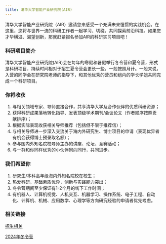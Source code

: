 ```yaml
---
title: 清华大学智能产业研究院(AIR)
---
```


清华大学智能产业研究院（AIR）邀请您来感受一个充满未来憧憬的实践机会。在这里，您将与世界一流的科研工作者一起学习、切磋，共同探索前沿科技。如果您才华横溢、渴望创新，那就赶紧报名参加AIR的科研实习项目吧！

### 科研项目简介
清华大学智能产业研究院(AIR)会在每年的寒假和暑假举行冬令营和夏令营，形式是科研项目，持续时间相对于招生夏令营会更长一些，一般按照月计。一般来说，入营的同学会在研究院老师的指导下，和其他优秀的营员和组内的学长学姐共同完成一个科研项目。

### 你将收获
1. 与相关领域专家、导师直接合作，共享清华大学及合作伙伴的优质科研资源；
2. 获得科研成果落地转化指导、发表顶级学术期刊/会议论文（作者顺序按照贡献排序)；
3. 根据实际表现收获相关导师推荐（包括但不限于推荐信）；
4. 与相关导师进一步深入交流关于海内外研究生、博士项目的申请（表现优异者有机会获得博士预录取名额）；
5. 参与国内外知名院校导师主办的讲座、论坛、竞赛活动；
6. 与一群和你同样优秀的小伙伴同向同行，共同进步。

### 我们希望你
1. 研究生/本科高年级海内外知名院校在校生；
2. 热爱科研，基础素质优异，创新与实践能力突出；
3. 冬令营期间至少保证有1-2个月的线下工作时间；
4. 有机器人、计算机视觉、人机交互、机器学习、操作系统、电子工程、自动化、计算机、机械、应用数学、心理学等方向研究经验的申请者优先考虑。

### 相关链接
[招生相关](https://mp.weixin.qq.com/s/KRCiEEW27tHN27-2OlcVVw)

[2024年冬令营](https://mp.weixin.qq.com/s/R-Yh2vR3XD8aude25614xw)
